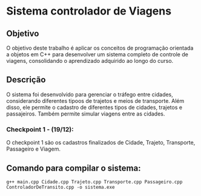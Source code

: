 # Sistema controlador de Viagens 

## Objetivo
O objetivo deste trabalho é aplicar os conceitos de programação orientada a objetos em C++ para desenvolver um sistema completo de controle de viagens, consolidando o aprendizado adquirido ao longo do curso.

## Descrição
O sistema foi desenvolvido para gerenciar o tráfego entre cidades, considerando diferentes tipoos de trajetos e meios de transporte. Além disso, ele permite o cadastro de diferentes tipos de cidades, trajetos e passajeiros. Também permite simular viagens entre as cidades.

### Checkpoint 1 - (19/12):

O checkpoint 1 são os cadastros finalizados de Cidade, Trajeto, Transporte, Passageiro e Viagem.

## Comando para compilar o sistema: 

```
g++ main.cpp Cidade.cpp Trajeto.cpp Transporte.cpp Passageiro.cpp ControladorDeTransito.cpp -o sistema.exe
```